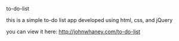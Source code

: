 to-do-list

this is a simple to-do list app developed using html, css, and jQuery

you can view it here: http://johnwhaney.com/to-do-list